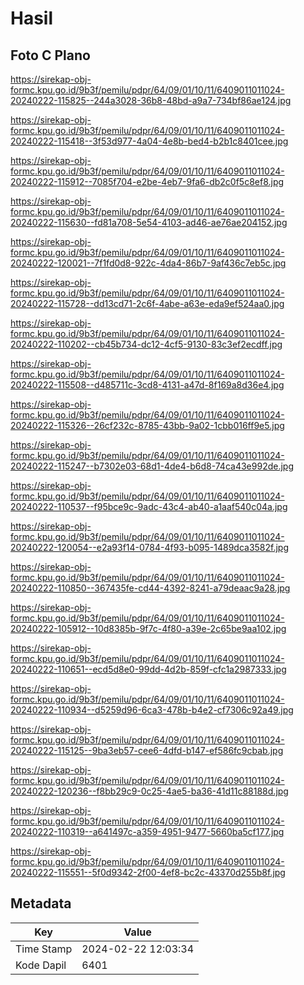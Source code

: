 # Hasil

## Foto C Plano

https://sirekap-obj-formc.kpu.go.id/9b3f/pemilu/pdpr/64/09/01/10/11/6409011011024-20240222-115825--244a3028-36b8-48bd-a9a7-734bf86ae124.jpg

https://sirekap-obj-formc.kpu.go.id/9b3f/pemilu/pdpr/64/09/01/10/11/6409011011024-20240222-115418--3f53d977-4a04-4e8b-bed4-b2b1c8401cee.jpg

https://sirekap-obj-formc.kpu.go.id/9b3f/pemilu/pdpr/64/09/01/10/11/6409011011024-20240222-115912--7085f704-e2be-4eb7-9fa6-db2c0f5c8ef8.jpg

https://sirekap-obj-formc.kpu.go.id/9b3f/pemilu/pdpr/64/09/01/10/11/6409011011024-20240222-115630--fd81a708-5e54-4103-ad46-ae76ae204152.jpg

https://sirekap-obj-formc.kpu.go.id/9b3f/pemilu/pdpr/64/09/01/10/11/6409011011024-20240222-120021--7f1fd0d8-922c-4da4-86b7-9af436c7eb5c.jpg

https://sirekap-obj-formc.kpu.go.id/9b3f/pemilu/pdpr/64/09/01/10/11/6409011011024-20240222-115728--dd13cd71-2c6f-4abe-a63e-eda9ef524aa0.jpg

https://sirekap-obj-formc.kpu.go.id/9b3f/pemilu/pdpr/64/09/01/10/11/6409011011024-20240222-110202--cb45b734-dc12-4cf5-9130-83c3ef2ecdff.jpg

https://sirekap-obj-formc.kpu.go.id/9b3f/pemilu/pdpr/64/09/01/10/11/6409011011024-20240222-115508--d485711c-3cd8-4131-a47d-8f169a8d36e4.jpg

https://sirekap-obj-formc.kpu.go.id/9b3f/pemilu/pdpr/64/09/01/10/11/6409011011024-20240222-115326--26cf232c-8785-43bb-9a02-1cbb016ff9e5.jpg

https://sirekap-obj-formc.kpu.go.id/9b3f/pemilu/pdpr/64/09/01/10/11/6409011011024-20240222-115247--b7302e03-68d1-4de4-b6d8-74ca43e992de.jpg

https://sirekap-obj-formc.kpu.go.id/9b3f/pemilu/pdpr/64/09/01/10/11/6409011011024-20240222-110537--f95bce9c-9adc-43c4-ab40-a1aaf540c04a.jpg

https://sirekap-obj-formc.kpu.go.id/9b3f/pemilu/pdpr/64/09/01/10/11/6409011011024-20240222-120054--e2a93f14-0784-4f93-b095-1489dca3582f.jpg

https://sirekap-obj-formc.kpu.go.id/9b3f/pemilu/pdpr/64/09/01/10/11/6409011011024-20240222-110850--367435fe-cd44-4392-8241-a79deaac9a28.jpg

https://sirekap-obj-formc.kpu.go.id/9b3f/pemilu/pdpr/64/09/01/10/11/6409011011024-20240222-105912--10d8385b-9f7c-4f80-a39e-2c65be9aa102.jpg

https://sirekap-obj-formc.kpu.go.id/9b3f/pemilu/pdpr/64/09/01/10/11/6409011011024-20240222-110651--ecd5d8e0-99dd-4d2b-859f-cfc1a2987333.jpg

https://sirekap-obj-formc.kpu.go.id/9b3f/pemilu/pdpr/64/09/01/10/11/6409011011024-20240222-110934--d5259d96-6ca3-478b-b4e2-cf7306c92a49.jpg

https://sirekap-obj-formc.kpu.go.id/9b3f/pemilu/pdpr/64/09/01/10/11/6409011011024-20240222-115125--9ba3eb57-cee6-4dfd-b147-ef586fc9cbab.jpg

https://sirekap-obj-formc.kpu.go.id/9b3f/pemilu/pdpr/64/09/01/10/11/6409011011024-20240222-120236--f8bb29c9-0c25-4ae5-ba36-41d11c88188d.jpg

https://sirekap-obj-formc.kpu.go.id/9b3f/pemilu/pdpr/64/09/01/10/11/6409011011024-20240222-110319--a641497c-a359-4951-9477-5660ba5cf177.jpg

https://sirekap-obj-formc.kpu.go.id/9b3f/pemilu/pdpr/64/09/01/10/11/6409011011024-20240222-115551--5f0d9342-2f00-4ef8-bc2c-43370d255b8f.jpg


## Metadata

| Key        | Value               |
| ---------- | ------------------- |
| Time Stamp | 2024-02-22 12:03:34 |
| Kode Dapil | 6401                |



